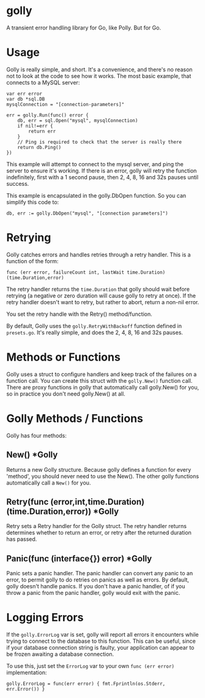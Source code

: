 # golly
A transient error handling library for Go, like Polly. But for Go.

# Usage

Golly is really simple, and short. It's a convenience, and there's no reason not to look at the code to see how it works. The most basic example, that connects to a MySQL server:

	var err error
	var db *sql.DB
	mysqlConnection = "[connection-parameters]"

	err = golly.Run(func() error {
		db, err = sql.Open("mysql", mysqlConnection)
		if nil!=err {
			return err
		}
		// Ping is required to check that the server is really there
		return db.Ping()
	})

This example will attempt to connect to the mysql server, and ping the server to ensure it's working. If there is an error, golly will retry the function indefinitely, first with a 1 second pause, then 2, 4, 8, 16 and 32s pauses until success.

This example is encapsulated in the golly.DbOpen function. So you can simplify this code to:

	db, err := golly.DbOpen("mysql", "[connection parameters]")

# Retrying

Golly catches errors and handles retries through a retry handler. This is a function of the form:

	func (err error, failureCount int, lastWait time.Duration) (time.Duration,error)

The retry handler returns the `time.Duration` that golly should wait before retrying (a negative or zero duration will cause golly to retry at once). If the retry handler doesn't want to retry, but rather to abort, return a non-nil error.

You set the retry handle with the Retry() method/function.

By default, Golly uses the `golly.RetryWithBackoff` function defined in `presets.go`. It's really simple, and does the 2, 4, 8, 16 and 32s pauses.

# Methods or Functions

Golly uses a struct to configure handlers and keep track of the failures on a function call. You can create this struct with the `golly.New()` function call. There are proxy functions in golly that automatically call golly.New() for you, so in practice you don't need golly.New() at all.

# Golly Methods / Functions

Golly has four methods:

## New() *Golly
Returns a new Golly structure. Because golly defines a function for every 'method', you should never need to use the New(). The other golly functions automatically call a `New()` for you.

## Retry(func (error,int,time.Duration) (time.Duration,error)) *Golly
Retry sets a Retry handler for the Golly struct. The retry handler returns determines whether to return an error, or retry after the returned duration has passed.

## Panic(func (interface{}) error) *Golly
Panic sets a panic handler. The panic handler can convert any panic to an error, to permit golly to do retries on panics as well as errors. By default, golly doesn't handle panics. If you don't have a panic handler, of if you throw a panic from the panic handler, golly would exit with the panic.

# Logging Errors

If the `golly.ErrorLog` var is set, golly will report all errors it encounters while trying to connect to the database to this function. This can be useful, since if your database connection string is faulty, your application can appear to be frozen awaiting a database connection.

To use this, just set the `ErrorLog` var to your own `func (err error)` implementation:

    golly.ErrorLog = func(err error) { fmt.Fprintln(os.Stderr, err.Error()) }




